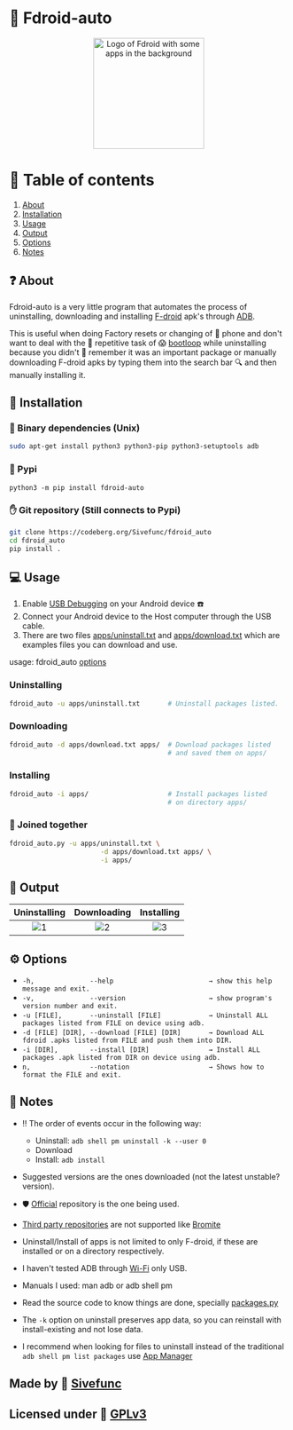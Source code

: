 [READ in case you are using PYPI]: #
[Pypi doesn't render package/relative path images and not raw]: #
[Pypi doesn't render Emojis]: #
[Pypi doesn't render LaTeX]: #
[https://github.com/theacodes/cmarkgfm]: #
[https://github.com/pypi/warehouse/issues/5246]: #
[https://github.com/pypi/warehouse/issues/16134]: #
[Mainly it's because HTML tags are omitted according to theacodes]: #
[So I recommend you rendering mardown locally or check my gitlab/codeberg]: #

# :robot: Fdroid-auto
[https://github.com/f-droid/artwork]: #
<div align="center">
    <img align="center"
        src="https://codeberg.org/Sivefunc/fdroid_auto/raw/branch/main/readme_res/logo.svg"
        height="200"
        alt="Logo of Fdroid with some apps in the background"><br>
</div>

# :bookmark: Table of contents
1. [About](#about)
2. [Installation](#installation)
3. [Usage](#usage)
4. [Output](#output)
5. [Options](#options)
6. [Notes](#notes)

## :question: About <a name="about"></a>
Fdroid-auto is a very little program that automates the process of uninstalling, downloading and installing [F-droid](https://f-droid.org) apk's through [ADB](https://developer.android.com/tools/adb).

This is useful when doing Factory resets or changing of :iphone: phone and don't want to deal with the :repeat: repetitive task of :scream: [bootloop](https://en.wikipedia.org/wiki/Booting#Bootloop) while uninstalling because you didn't :brain: remember it was an important package or manually downloading F-droid apks by typing them into the search bar :mag: and then manually installing it.

## :file_folder: Installation <a name="installation"></a>

### :penguin: Binary dependencies (Unix)
```sh
sudo apt-get install python3 python3-pip python3-setuptools adb
```
### :snake: Pypi
```
python3 -m pip install fdroid-auto
```

### :hand: Git repository (Still connects to Pypi)
```sh
git clone https://codeberg.org/Sivefunc/fdroid_auto
cd fdroid_auto
pip install .
```

## :computer: Usage <a name="usage"></a>
1. Enable [USB Debugging](https://developer.android.com/studio/debug/dev-options#Enable-debugging) on your Android device :phone:
2. Connect your Android device to the Host computer through the USB cable.
3. There are two files [apps/uninstall.txt](https://codeberg.org/Sivefunc/fdroid_auto/src/branch/main/src/apps/uninstall.txt) and [apps/download.txt](https://codeberg.org/Sivefunc/fdroid_auto/src/branch/main/src/apps/download.txt) which are examples files you can download and use.

usage: fdroid_auto [options](#options)

### Uninstalling
```sh
fdroid_auto -u apps/uninstall.txt       # Uninstall packages listed.
```
### Downloading
```sh
fdroid_auto -d apps/download.txt apps/  # Download packages listed
                                        # and saved them on apps/
```
### Installing
```sh
fdroid_auto -i apps/                    # Install packages listed
                                        # on directory apps/
```
### :handshake: Joined together
```sh
fdroid_auto.py -u apps/uninstall.txt \
                       -d apps/download.txt apps/ \
                       -i apps/
```

## :page_facing_up: Output <a name="output"></a>
| Uninstalling          | Downloading           | Installing
| :---:  		        | :---:    		        | :---:
| ![1](https://codeberg.org/Sivefunc/fdroid_auto/raw/branch/main/readme_res/uninstall.png)| ![2](https://codeberg.org/Sivefunc/fdroid_auto/raw/branch/main/readme_res/download.png)| ![3](https://codeberg.org/Sivefunc/fdroid_auto/raw/branch/main/readme_res/install.png)

## :gear: Options <a name="options"></a>
- `-h,              --help                        → show this help message
                                                        and exit.`
- `-v,              --version                     → show program's version
                                                        number and exit.`
- `-u [FILE],       --uninstall [FILE]            → Uninstall ALL packages
                                                        listed from FILE on
                                                        device using adb.`
- `-d [FILE] [DIR], --download [FILE] [DIR]       → Download ALL fdroid .apks
                                                        listed from FILE and
                                                        push them into DIR.`
- `-i [DIR],        --install [DIR]               → Install ALL packages .apk
                                                        listed from DIR on
                                                        device using adb.`
- `n,               --notation                    → Shows how to format the
                                                        FILE and exit.`
## :notebook: Notes <a name="notes"></a>
- :bangbang: The order of events occur in the following way:
    - Uninstall: `adb shell pm uninstall -k --user 0`
    - Download
    - Install:   `adb install`

- Suggested versions are the ones downloaded (not the latest unstable? version).
- :shield: [Official](https://f-droid.org/docs/All_our_APIs/) repository is the one being used.
- [Third party repositories](https://forum.f-droid.org/t/known-repositories/721) are not supported like [Bromite](https://www.bromite.org/fdroid)
- Uninstall/Install of apps is not limited to only F-droid, if these are installed or on a directory respectively.
- I haven't tested ADB through [Wi-Fi](https://developer.android.com/tools/adb#connect-to-a-device-over-wi-fi) only USB.
- Manuals I used: man adb or adb shell pm
- Read the source code to know things are done, specially [packages.py](https://codeberg.org/Sivefunc/fdroid_auto/src/branch/main/src/packages.py)
- The `-k` option on uninstall preserves app data, so you can reinstall with install-existing and not lose data.
- I recommend when looking for files to uninstall instead of the traditional `adb shell pm list packages` use [App Manager](https://f-droid.org/en/packages/io.github.muntashirakon.AppManager/)

## Made by :link: [Sivefunc](https://gitlab.com/sivefunc)
## Licensed under :link: [GPLv3](https://codeberg.org/Sivefunc/fdroid_auto/src/branch/main/LICENSE)
